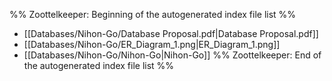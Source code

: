 %% Zoottelkeeper: Beginning of the autogenerated index file list  %%
-  [[Databases/Nihon-Go/Database Proposal.pdf|Database Proposal.pdf]]
-  [[Databases/Nihon-Go/ER_Diagram_1.png|ER_Diagram_1.png]]
-  [[Databases/Nihon-Go/Nihon-Go|Nihon-Go]]
%% Zoottelkeeper: End of the autogenerated index file list  %%
